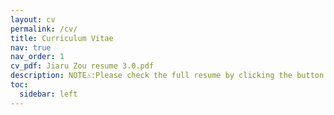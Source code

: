 ```yaml
---
layout: cv
permalink: /cv/
title: Curriculum Vitae
nav: true
nav_order: 1
cv_pdf: Jiaru Zou resume 3.0.pdf
description: NOTE⚠️:Please check the full resume by clicking the button on the right 🍺
toc:
  sidebar: left
---
```

